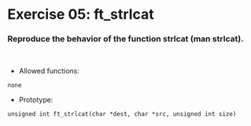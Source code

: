 # Exercise 05: ft_strlcat

### Reproduce the behavior of the function strlcat (man strlcat).
<br>

- Allowed functions:
```
none
```

- Prototype: 
```
unsigned int ft_strlcat(char *dest, char *src, unsigned int size)
```

